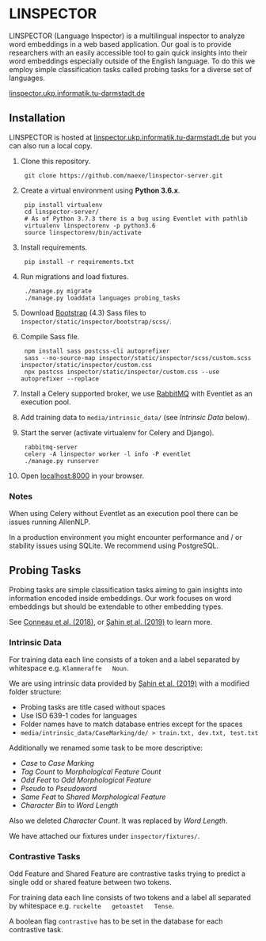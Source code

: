 # LINSPECTOR

LINSPECTOR (Language Inspector) is a multilingual inspector to analyze word embeddings in a web based application. Our goal is to provide researchers with an easily accessible tool to gain quick insights into their word embeddings especially outside of the English language. To do this we employ simple classification tasks called probing tasks for a diverse set of languages.

[linspector.ukp.informatik.tu-darmstadt.de](https://linspector.ukp.informatik.tu-darmstadt.de)

## Installation

LINSPECTOR is hosted at [linspector.ukp.informatik.tu-darmstadt.de](https://linspector.ukp.informatik.tu-darmstadt.de) but you can also run a local copy.

1. Clone this repository.

        git clone https://github.com/maexe/linspector-server.git

2. Create a virtual environment using __Python 3.6.x__.

        pip install virtualenv
        cd linspector-server/
        # As of Python 3.7.3 there is a bug using Eventlet with pathlib
        virtualenv linspectorenv -p python3.6
        source linspectorenv/bin/activate

3. Install requirements.

        pip install -r requirements.txt

4. Run migrations and load fixtures.

        ./manage.py migrate
        ./manage.py loaddata languages probing_tasks

5. Download [Bootstrap](https://getbootstrap.com) (4.3) Sass files to `inspector/static/inspector/bootstrap/scss/`.

6. Compile Sass file.

        npm install sass postcss-cli autoprefixer
        sass --no-source-map inspector/static/inspector/scss/custom.scss inspector/static/inspector/custom.css
        npx postcss inspector/static/inspector/custom.css --use autoprefixer --replace

7. Install a Celery supported broker, we use [RabbitMQ](https://www.rabbitmq.com) with Eventlet as an execution pool.

8. Add training data to `media/intrinsic_data/` (see _Intrinsic Data_ below).

9. Start the server (activate virtualenv for Celery and Django).

        rabbitmq-server
        celery -A linspector worker -l info -P eventlet
        ./manage.py runserver

10. Open [localhost:8000](http://localhost:8000) in your browser.

### Notes

When using Celery without Eventlet as an execution pool there can be issues running AllenNLP.

In a production environment you might encounter performance and / or stability issues using SQLite. We recommend using PostgreSQL.

## Probing Tasks

Probing tasks are simple classification tasks aiming to gain insights into information encoded inside embeddings. Our work focuses on word embeddings but should be extendable to other embedding types.

See [Conneau et al. (2018)](https://arxiv.org/abs/1805.01070), or [Şahin et al. (2019)](https://arxiv.org/abs/1903.09442) to learn more.

### Intrinsic Data

For training data each line consists of a token and a label separated by whitespace e.g. `Klammeraffe	Noun`.

We are using intrinsic data provided by [Şahin et al. (2019)](https://github.com/UKPLab/linspector) with a modified folder structure:

- Probing tasks are title cased without spaces
- Use ISO 639-1 codes for languages
- Folder names have to match database entries except for the spaces
- `media/intrinsic_data/CaseMarking/de/ > train.txt, dev.txt, test.txt`

Additionally we renamed some task to be more descriptive:

- _Case_ to _Case Marking_
- _Tag Count_ to _Morphological Feature Count_
- _Odd Feat_ to _Odd Morphological Feature_
- _Pseudo_ to _Pseudoword_
- _Same Feat_ to _Shared Morphological Feature_
- _Character Bin_ to _Word Length_

Also we deleted _Character Count_. It was replaced by _Word Length_.

We have attached our fixtures under `inspector/fixtures/`.

### Contrastive Tasks

Odd Feature and Shared Feature are contrastive tasks trying to predict a single odd or shared feature between two tokens.

For training data each line consists of two tokens and a label all separated by whitespace e.g. `ruckelte	getoastet	Tense`.

A boolean flag `contrastive` has to be set in the database for each contrastive task.
